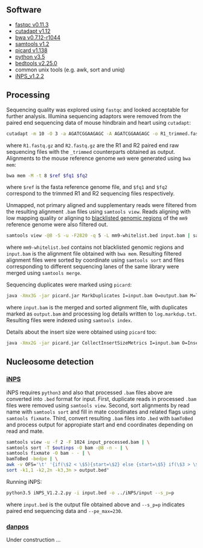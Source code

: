 
## Software

- [fastqc v0.11.3](https://www.bioinformatics.babraham.ac.uk/projects/fastqc/)
- [cutadapt v1.12](http://cutadapt.readthedocs.io/en/stable/guide.html)
- [bwa v0.7.12-r1044](http://bio-bwa.sourceforge.net/)
- [samtools v1.2](http://samtools.sourceforge.net/)
- [picard v1.138](https://broadinstitute.github.io/picard/)
- [python v3.5](https://www.python.org/)
- [bedtools v2.25.0](http://bedtools.readthedocs.io/en/latest/)
- common unix tools (e.g. awk, sort and uniq)
- [iNPS_v1.2.2](http://www.picb.ac.cn/hanlab/iNPS.html)


## Processing

Sequencing quality was explored using `fastqc` and looked acceptable for further analysis. Illumina sequencing adaptors were removed from the paired end sequencing data of mouse hindbrain and heart using `cutadapt`:

```bash
cutadapt -m 10 -O 3 -a AGATCGGAAGAGC -A AGATCGGAAGAGC -o R1_trimmed.fastq.gz -p R2_trimmed.fastq.gz R1.fastq.gz R2.fastq.gz
```

where `R1.fastq.gz` and `R2.fastq.gz` are the R1 and R2 paired end raw sequencing files with the `_trimmed` counterparts obtained as output. Alignments to the mouse reference genome `mm9` were generated using `bwa mem`:

```bash
bwa mem -M -t 8 $ref $fq1 $fq2
```

where `$ref` is the fasta reference genome file, and `$fq1` and `$fq2` correspond to the trimmed R1 and R2 sequencing files respectively.

Unmapped, not primary aligned and supplementary reads were filtered from the resulting alignment `.bam` files using `samtools view`. Reads aligning with low mapping quality or aligning to [blacklisted genomic regions](https://sites.google.com/site/anshulkundaje/projects/blacklists) of the `mm9` reference genome were also filtered out.

```bash
samtools view -@8 -S -u -F2820 -q 5 -L mm9-whitelist.bed input.bam | samtools sort -@8 - output.bam
```

where `mm9-whitelist.bed` contains not blacklisted genomic regions and `input.bam` is the alignment file obtained with `bwa mem`. Resulting filtered alignment files were sorted by coordinate using `samtools sort` and files corresponding to different sequencing lanes of the same library were merged using `samtools merge`.

Sequencing duplicates were marked using `picard`:

```bash
java -Xmx3G -jar picard.jar MarkDuplicates I=input.bam O=output.bam M=log.markdup.txt
```

where `input.bam` is the merged and sorted alignment file, with duplicates marked as `output.bam` and processing log details written to `log.markdup.txt`. Resulting files were indexed using `samtools index`.

Details about the insert size were obtained using `picard` too:

```bash
java -Xmx2G -jar picard.jar CollectInsertSizeMetrics I=input.bam O=InsertSize.txt H=InsertSize.pdf AS=true VALIDATION_STRINGENCY=SILENT
```


## Nucleosome detection

### [iNPS](http://www.picb.ac.cn/hanlab/iNPS.html)

iNPS requires `python3` and also that processed `.bam` files above are converted into `.bed` format for input. First, duplicate reads in processed `.bam` files were removed using `samtools view`. Second, sort alignments by read name with `samtools sort` and fill in mate coordinates and related flags using `samtools fixmate`. Third, convert resulting `.bam` files into `.bed` with `bamToBed` and process output for appropiate start and end coordinates depending on read and mate.

```bash
samtools view -u -f 2 -F 1024 input_processed.bam | \
samtools sort -T $outinps -O bam -@8 -n - | \
samtools fixmate -O bam - - | \
bamToBed -bedpe | \
awk -v OFS='\t' '{if(\$2 < \$5){start=\$2} else {start=\$5} if(\$3 > \$6){end=\$3} else {end=\$6} print \$1, start, end}' | \
sort -k1,1 -k2,2n -k3,3n > output.bed"
```

Running iNPS:

```bash
python3.5 iNPS_V1.2.2.py -i input.bed -o ../iNPS/input --s_p=p
```

where `input.bed` is the output file obtained above and `--s_p=p` indicates paired end sequencing data and `--pe_max=230`.


### [danpos](https://sites.google.com/site/danposdoc/)

Under construction ...

